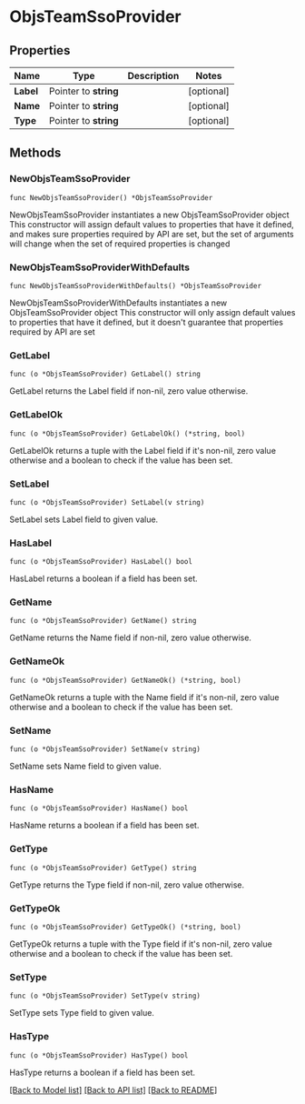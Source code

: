 # ObjsTeamSsoProvider

## Properties

Name | Type | Description | Notes
------------ | ------------- | ------------- | -------------
**Label** | Pointer to **string** |  | [optional] 
**Name** | Pointer to **string** |  | [optional] 
**Type** | Pointer to **string** |  | [optional] 

## Methods

### NewObjsTeamSsoProvider

`func NewObjsTeamSsoProvider() *ObjsTeamSsoProvider`

NewObjsTeamSsoProvider instantiates a new ObjsTeamSsoProvider object
This constructor will assign default values to properties that have it defined,
and makes sure properties required by API are set, but the set of arguments
will change when the set of required properties is changed

### NewObjsTeamSsoProviderWithDefaults

`func NewObjsTeamSsoProviderWithDefaults() *ObjsTeamSsoProvider`

NewObjsTeamSsoProviderWithDefaults instantiates a new ObjsTeamSsoProvider object
This constructor will only assign default values to properties that have it defined,
but it doesn't guarantee that properties required by API are set

### GetLabel

`func (o *ObjsTeamSsoProvider) GetLabel() string`

GetLabel returns the Label field if non-nil, zero value otherwise.

### GetLabelOk

`func (o *ObjsTeamSsoProvider) GetLabelOk() (*string, bool)`

GetLabelOk returns a tuple with the Label field if it's non-nil, zero value otherwise
and a boolean to check if the value has been set.

### SetLabel

`func (o *ObjsTeamSsoProvider) SetLabel(v string)`

SetLabel sets Label field to given value.

### HasLabel

`func (o *ObjsTeamSsoProvider) HasLabel() bool`

HasLabel returns a boolean if a field has been set.

### GetName

`func (o *ObjsTeamSsoProvider) GetName() string`

GetName returns the Name field if non-nil, zero value otherwise.

### GetNameOk

`func (o *ObjsTeamSsoProvider) GetNameOk() (*string, bool)`

GetNameOk returns a tuple with the Name field if it's non-nil, zero value otherwise
and a boolean to check if the value has been set.

### SetName

`func (o *ObjsTeamSsoProvider) SetName(v string)`

SetName sets Name field to given value.

### HasName

`func (o *ObjsTeamSsoProvider) HasName() bool`

HasName returns a boolean if a field has been set.

### GetType

`func (o *ObjsTeamSsoProvider) GetType() string`

GetType returns the Type field if non-nil, zero value otherwise.

### GetTypeOk

`func (o *ObjsTeamSsoProvider) GetTypeOk() (*string, bool)`

GetTypeOk returns a tuple with the Type field if it's non-nil, zero value otherwise
and a boolean to check if the value has been set.

### SetType

`func (o *ObjsTeamSsoProvider) SetType(v string)`

SetType sets Type field to given value.

### HasType

`func (o *ObjsTeamSsoProvider) HasType() bool`

HasType returns a boolean if a field has been set.


[[Back to Model list]](../README.md#documentation-for-models) [[Back to API list]](../README.md#documentation-for-api-endpoints) [[Back to README]](../README.md)


